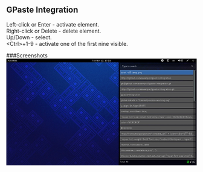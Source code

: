 ## GPaste Integration
Left-click or Enter - activate element.  
Right-click or Delete - delete element.  
Up/Down - select.  
\<Ctrl\>+1-9 - activate one of the first nine visible.

###Screenshots
![GPaste](/screenshots/1.jpg)
